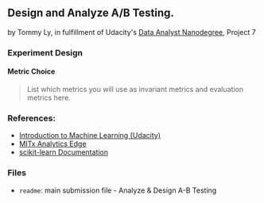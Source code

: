 ## Design and Analyze A/B Testing.
by Tommy Ly, in fulfillment of Udacity's [Data Analyst Nanodegree](https://www.udacity.com/course/nd002), Project 7

### Experiment Design
#### Metric Choice
> List which metrics you will use as invariant metrics and evaluation metrics here.


### References:
- [Introduction to Machine Learning (Udacity)](https://www.udacity.com/course/viewer#!/c-ud120-nd)
- [MITx Analytics Edge](https://www.edx.org/course/analytics-edge-mitx-15-071x-0)
- [scikit-learn Documentation](http://scikit-learn.org/stable/documentation.html)

### Files
- `readme`: main submission file - Analyze & Design A-B Testing


